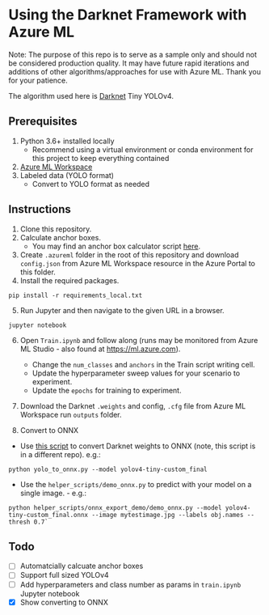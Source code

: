 # Using the Darknet Framework with Azure ML

Note:  The purpose of this repo is to serve as a sample only and should not be considered production quality.  It may have future rapid iterations and additions of other algorithms/approaches for use with Azure ML.  Thank you for your patience.

The algorithm used here is [Darknet](https://github.com/AlexeyAB/darknet) Tiny YOLOv4.

## Prerequisites

1. Python 3.6+ installed locally
    - Recommend using a virtual environment or conda environment for this project to keep everything contained
2. [Azure ML Workspace](https://docs.microsoft.com/en-us/azure/machine-learning/how-to-manage-workspace?tabs=python)
3. Labeled data (YOLO format)
    - Convert to YOLO format as needed

## Instructions

1. Clone this repository.
2. Calculate anchor boxes.
    - You may find an anchor box calculator script [here](https://github.com/michhar/azure-and-ml-utils/blob/master/label_tools/calc_anchors_yolo_format.py).
3. Create `.azureml` folder in the root of this repository and download `config.json` from Azure ML Workspace resource in the Azure Portal to this folder.
4. Install the required packages.

```
pip install -r requirements_local.txt
```

5. Run Jupyter and then navigate to the given URL in a browser.

```
jupyter notebook
```

6. Open `Train.ipynb` and follow along (runs may be monitored from Azure ML Studio - also found at https://ml.azure.com).
    - Change the `num_classes` and `anchors` in the Train script writing cell.
    - Update the hyperparameter sweep values for your scenario to experiment.
    - Update the `epochs` for training to experiment.

7.  Download the Darknet `.weights` and config, `.cfg` file from Azure ML Workspace run `outputs` folder.
8.  Convert to ONNX
  - Use [this script](https://github.com/jkjung-avt/tensorrt_demos/blob/master/yolo/yolo_to_onnx.py) to convert Darknet weights to ONNX (note, this script is in a different repo). e.g.:

```
python yolo_to_onnx.py --model yolov4-tiny-custom_final
```

  - Use the `helper_scripts/demo_onnx.py` to predict with your model on a single image.
        - e.g.:
```
python helper_scripts/onnx_export_demo/demo_onnx.py --model yolov4-tiny-custom_final.onnx --image mytestimage.jpg --labels obj.names --thresh 0.7`
```

## Todo

- [ ] Automatcially calcuate anchor boxes
- [ ] Support full sized YOLOv4
- [ ] Add hyperparameters and class number as params in `train.ipynb` Jupyter notebook
- [x] Show converting to ONNX
